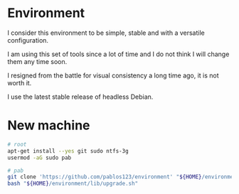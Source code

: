 # Environment
I consider this environment to be simple, stable and with a versatile configuration.

I am using this set of tools since a lot of time and I do not think I will change them any time soon.

I resigned from the battle for visual consistency a long time ago, it is not worth it.

I use the latest stable release of headless Debian.

# New machine
```bash
# root
apt-get install --yes git sudo ntfs-3g
usermod -aG sudo pab

# pab
git clone 'https://github.com/pablos123/environment' "${HOME}/environment"
bash "${HOME}/environment/lib/upgrade.sh"
```
